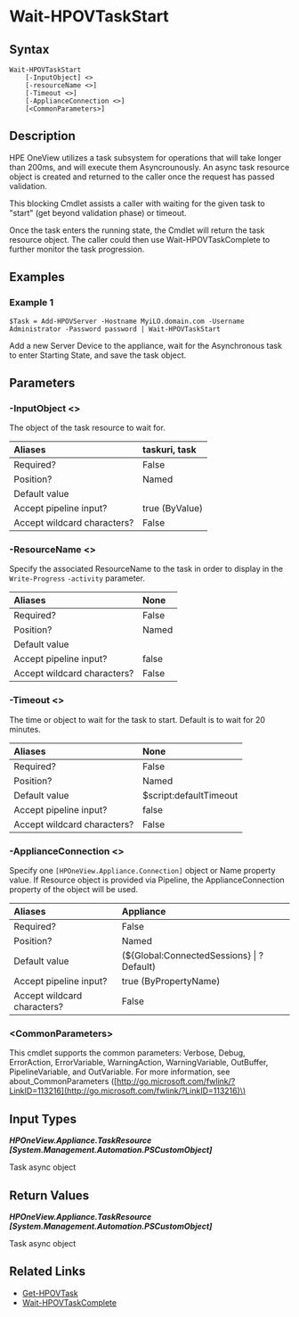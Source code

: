 ﻿---
description: Wait for a task to start.
---

# Wait-HPOVTaskStart

## Syntax

```text
Wait-HPOVTaskStart
    [-InputObject] <>
    [-resourceName <>]
    [-Timeout <>]
    [-ApplianceConnection <>]
    [<CommonParameters>]
```

## Description

HPE OneView utilizes a task subsystem for operations that will take longer than 200ms, and will execute them Asyncrounously. An async task resource object is created and returned to the caller once the request has passed validation.

This blocking Cmdlet assists a caller with waiting for the given task to "start" (get beyond validation phase) or timeout.

Once the task enters the running state, the Cmdlet will return the task resource object. The caller could then use Wait-HPOVTaskComplete to further monitor the task progression.

## Examples

###  Example 1 

```text
$Task = Add-HPOVServer -Hostname MyiLO.domain.com -Username Administrator -Password password | Wait-HPOVTaskStart
```

Add a new Server Device to the appliance, wait for the Asynchronous task to enter Starting State, and save the task object.

## Parameters

### -InputObject &lt;&gt;

The object of the task resource to wait for.

| Aliases | taskuri, task |
| :--- | :--- |
| Required? | False |
| Position? | Named |
| Default value |  |
| Accept pipeline input? | true (ByValue) |
| Accept wildcard characters? | False |

### -ResourceName &lt;&gt;

Specify the associated ResourceName to the task in order to display in the `Write-Progress` `-activity` parameter.

| Aliases | None |
| :--- | :--- |
| Required? | False |
| Position? | Named |
| Default value |  |
| Accept pipeline input? | false |
| Accept wildcard characters? | False |

### -Timeout &lt;&gt;

The time or object to wait for the task to start.  Default is to wait for 20 minutes.

| Aliases | None |
| :--- | :--- |
| Required? | False |
| Position? | Named |
| Default value | $script:defaultTimeout |
| Accept pipeline input? | false |
| Accept wildcard characters? | False |

### -ApplianceConnection &lt;&gt;

Specify one `[HPOneView.Appliance.Connection]` object or Name property value. If Resource object is provided via Pipeline, the ApplianceConnection property of the object will be used.

| Aliases | Appliance |
| :--- | :--- |
| Required? | False |
| Position? | Named |
| Default value | (${Global:ConnectedSessions} &vert; ? Default) |
| Accept pipeline input? | true (ByPropertyName) |
| Accept wildcard characters? | False |

### &lt;CommonParameters&gt;

This cmdlet supports the common parameters: Verbose, Debug, ErrorAction, ErrorVariable, WarningAction, WarningVariable, OutBuffer, PipelineVariable, and OutVariable. For more information, see about\_CommonParameters \([http://go.microsoft.com/fwlink/?LinkID=113216](http://go.microsoft.com/fwlink/?LinkID=113216)\)

## Input Types

_**HPOneView.Appliance.TaskResource [System.Management.Automation.PSCustomObject]**_

Task async object

## Return Values

_**HPOneView.Appliance.TaskResource [System.Management.Automation.PSCustomObject]**_

Task async object

## Related Links

* [Get-HPOVTask](get-hpovtask.md)
* [Wait-HPOVTaskComplete](wait-hpovtaskcomplete.md)
